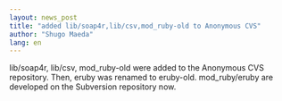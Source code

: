 ```yaml
---
layout: news_post
title: "added lib/soap4r,lib/csv,mod_ruby-old to Anonymous CVS"
author: "Shugo Maeda"
lang: en
---
```


lib/soap4r, lib/csv, mod\_ruby-old were added to the Anonymous CVS
repository. Then, eruby was renamed to eruby-old. mod\_ruby/eruby are
developed on the Subversion repository now.
